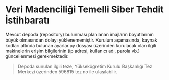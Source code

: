 # Veri Madenciliği Temelli Siber Tehdit İstihbaratı
Mevcut depoda (repository) bulunması planlanan imajların boyutlarının büyük olmasından dolayı yüklenememiştir. Kurulum aşamasında, kaynak kodları altında bulunan ayarlar.py dosyası üzerinden kurulacak olan ilgili makinelerin erişim bilgilerinin (ip adresi, kullanıcı adı, parola vb.) güncellenmesi gerekmektedir.

> Depoda sunulan ilgili teze, Yükseköğretim Kurulu Başkanlığı Tez Merkezi üzerinden 596815 tez no ile ulaşılabilir. 